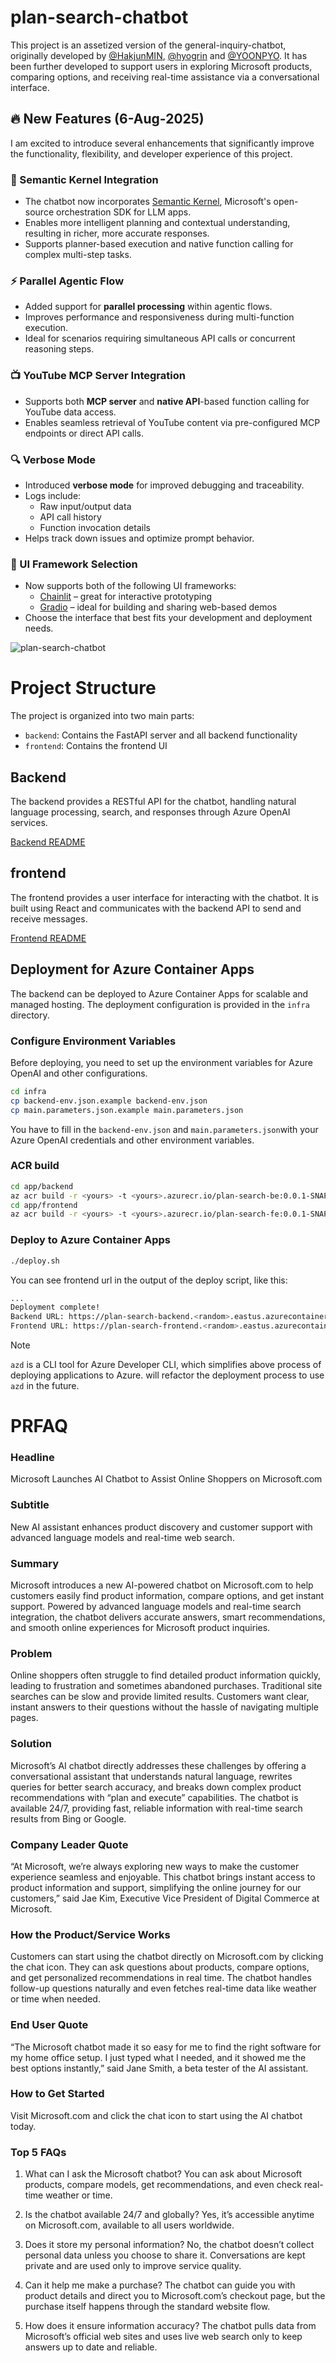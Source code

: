 # plan-search-chatbot
This project is an assetized version of the general-inquiry-chatbot, originally developed by [@HakjunMIN](https://github.com/HakjunMIN), [@hyogrin](https://github.com/hyogrin) and [@YOONPYO](https://github.com/YOONPYOGitHub). It has been further developed to support users in exploring Microsoft products, comparing options, and receiving real-time assistance via a conversational interface.

## 🔥 New Features (6-Aug-2025)
I am excited to introduce several enhancements that significantly improve the functionality, flexibility, and developer experience of this project.

### 🧠 Semantic Kernel Integration
- The chatbot now incorporates [Semantic Kernel](https://github.com/microsoft/semantic-kernel), Microsoft's open-source orchestration SDK for LLM apps.
- Enables more intelligent planning and contextual understanding, resulting in richer, more accurate responses.
- Supports planner-based execution and native function calling for complex multi-step tasks.

### ⚡️ Parallel Agentic Flow
- Added support for **parallel processing** within agentic flows.
- Improves performance and responsiveness during multi-function execution.
- Ideal for scenarios requiring simultaneous API calls or concurrent reasoning steps.

### 📺 YouTube MCP Server Integration
- Supports both **MCP server** and **native API**-based function calling for YouTube data access.
- Enables seamless retrieval of YouTube content via pre-configured MCP endpoints or direct API calls.

### 🔍 Verbose Mode
- Introduced **verbose mode** for improved debugging and traceability.
- Logs include:
  - Raw input/output data
  - API call history
  - Function invocation details
- Helps track down issues and optimize prompt behavior.

### 🎨 UI Framework Selection
- Now supports both of the following UI frameworks:
  - [Chainlit](https://github.com/Chainlit/chainlit) – great for interactive prototyping
  - [Gradio](https://github.com/gradio-app/gradio) – ideal for building and sharing web-based demos
- Choose the interface that best fits your development and deployment needs.

![plan-search-chatbot](images/plan-search-chatbot-main.png)

# Project Structure

The project is organized into two main parts:

- `backend`: Contains the FastAPI server and all backend functionality
- `frontend`: Contains the frontend UI

## Backend

The backend provides a RESTful API for the chatbot, handling natural language processing, search, and responses through Azure OpenAI services.

[Backend README](app/backend/README.md)

## frontend

The frontend provides a user interface for interacting with the chatbot. It is built using React and communicates with the backend API to send and receive messages.

[Frontend README](app/frontend/README.md)

## Deployment for Azure Container Apps
The backend can be deployed to Azure Container Apps for scalable and managed hosting. The deployment configuration is provided in the `infra` directory.

### Configure Environment Variables
Before deploying, you need to set up the environment variables for Azure OpenAI and other configurations.
```sh
cd infra
cp backend-env.json.example backend-env.json
cp main.parameters.json.example main.parameters.json
```

You have to fill in the `backend-env.json` and `main.parameters.json`with your Azure OpenAI credentials and other environment variables.

### ACR build

```sh
cd app/backend
az acr build -r <yours> -t <yours>.azurecr.io/plan-search-be:0.0.1-SNAPSHOT .
cd app/frontend
az acr build -r <yours> -t <yours>.azurecr.io/plan-search-fe:0.0.1-SNAPSHOT .
```

### Deploy to Azure Container Apps
```sh
./deploy.sh
```

You can see frontend url in the output of the deploy script, like this:

```sh
...
Deployment complete!
Backend URL: https://plan-search-backend.<random>.eastus.azurecontainerapps.io
Frontend URL: https://plan-search-frontend.<random>.eastus.azurecontainerapps.io
```

>[!NOTE]
> `azd` is a CLI tool for Azure Developer CLI, which simplifies above process of deploying applications to Azure. will refactor the deployment process to use `azd` in the future.
# PRFAQ

### Headline
Microsoft Launches AI Chatbot to Assist Online Shoppers on Microsoft.com

### Subtitle
New AI assistant enhances product discovery and customer support with advanced language models and real-time web search.

### Summary
Microsoft introduces a new AI-powered chatbot on Microsoft.com to help customers easily find product information, compare options, and get instant support. Powered by advanced language models and real-time search integration, the chatbot delivers accurate answers, smart recommendations, and smooth online experiences for Microsoft product inquiries.

### Problem 
Online shoppers often struggle to find detailed product information quickly, leading to frustration and sometimes abandoned purchases. Traditional site searches can be slow and provide limited results. Customers want clear, instant answers to their questions without the hassle of navigating multiple pages.

### Solution 
Microsoft’s AI chatbot directly addresses these challenges by offering a conversational assistant that understands natural language, rewrites queries for better search accuracy, and breaks down complex product recommendations with “plan and execute” capabilities. The chatbot is available 24/7, providing fast, reliable information with real-time search results from Bing or Google.

### Company Leader Quote
“At Microsoft, we’re always exploring new ways to make the customer experience seamless and enjoyable. This chatbot brings instant access to product information and support, simplifying the online journey for our customers,” said Jae Kim, Executive Vice President of Digital Commerce at Microsoft.

### How the Product/Service Works
Customers can start using the chatbot directly on Microsoft.com by clicking the chat icon. They can ask questions about products, compare options, and get personalized recommendations in real time. The chatbot handles follow-up questions naturally and even fetches real-time data like weather or time when needed.

### End User Quote
“The Microsoft chatbot made it so easy for me to find the right software for my home office setup. I just typed what I needed, and it showed me the best options instantly,” said Jane Smith, a beta tester of the AI assistant.

### How to Get Started
Visit Microsoft.com and click the chat icon to start using the AI chatbot today.

### Top 5 FAQs
1. What can I ask the Microsoft chatbot?
You can ask about Microsoft products, compare models, get recommendations, and even check real-time weather or time.

2. Is the chatbot available 24/7 and globally?
Yes, it’s accessible anytime on Microsoft.com, available to all users worldwide.

3. Does it store my personal information?
No, the chatbot doesn’t collect personal data unless you choose to share it. Conversations are kept private and are used only to improve service quality.

4. Can it help me make a purchase?
The chatbot can guide you with product details and direct you to Microsoft.com’s checkout page, but the purchase itself happens through the standard website flow.

5. How does it ensure information accuracy?
The chatbot pulls data from Microsoft’s official web sites and uses live web search only to keep answers up to date and reliable.
